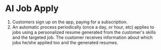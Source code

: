 # AI Job Apply

1. Customers sign up on the app, paying for a subscription.
2. An automatic process periodically (once a day, or hour, etc) applies to jobs using a personalized resume generated from the customer's skills and the targeted job. The customer receives information about which jobs he/she applied too and the generated resumes.